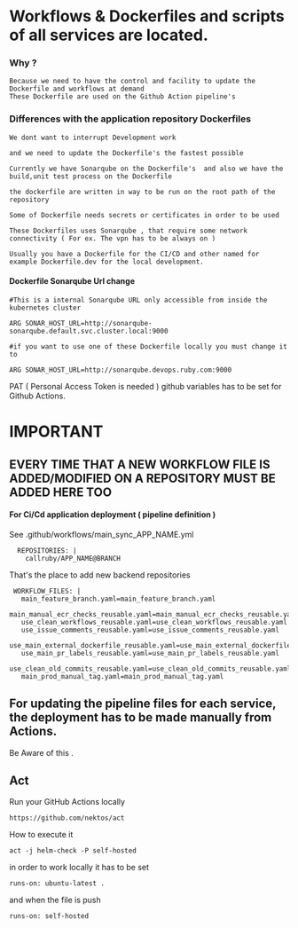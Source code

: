 # Workflows & Dockerfiles and scripts of all services are located.

### Why ?

    Because we need to have the control and facility to update the Dockerfile and workflows at demand
    These Dockerfile are used on the Github Action pipeline's

### Differences with the application repository Dockerfiles

```
We dont want to interrupt Development work

and we need to update the Dockerfile's the fastest possible

Currently we have Sonarqube on the Dockerfile's  and also we have the build,unit test process on the Dockerfile

the dockerfile are written in way to be run on the root path of the repository

Some of Dockerfile needs secrets or certificates in order to be used

These Dockerfiles uses Sonarqube , that require some network connectivity ( For ex. The vpn has to be always on )

Usually you have a Dockerfile for the CI/CD and other named for example Dockerfile.dev for the local development.
```

#### Dockerfile Sonarqube Url change

```
#This is a internal Sonarqube URL only accessible from inside the kubernetes cluster

ARG SONAR_HOST_URL=http://sonarqube-sonarqube.default.svc.cluster.local:9000

#if you want to use one of these Dockerfile locally you must change it to

ARG SONAR_HOST_URL=http://sonarqube.devops.ruby.com:9000
```

PAT ( Personal Access Token is needed ) github variables has to be set for Github Actions.

# IMPORTANT
## EVERY TIME THAT A NEW WORKFLOW FILE IS ADDED/MODIFIED ON A REPOSITORY MUST BE ADDED HERE TOO


#### For Ci/Cd application deployment ( pipeline definition )

See .github/workflows/main_sync_APP_NAME.yml

```  
  REPOSITORIES: |
    callruby/APP_NAME@BRANCH    
 ```
 That's the place to add new backend repositories
 
 ```
  WORKFLOW_FILES: |
    main_feature_branch.yaml=main_feature_branch.yaml
    main_manual_ecr_checks_reusable.yaml=main_manual_ecr_checks_reusable.yaml
    use_clean_workflows_reusable.yaml=use_clean_workflows_reusable.yaml
    use_issue_comments_reusable.yaml=use_issue_comments_reusable.yaml
    use_main_external_dockerfile_reusable.yaml=use_main_external_dockerfile_reusable.yaml
    use_main_pr_labels_reusable.yaml=use_main_pr_labels_reusable.yaml
    use_clean_old_commits_reusable.yaml=use_clean_old_commits_reusable.yaml
    main_prod_manual_tag.yaml=main_prod_manual_tag.yaml
   ``` 
  

## For updating the pipeline files for each service, the deployment has to be made manually from Actions.

Be Aware of this .



## Act 

Run your GitHub Actions locally

    https://github.com/nektos/act

How to execute it

    act -j helm-check -P self-hosted
    
in order to work locally it has to be set 

    runs-on: ubuntu-latest .

and when the file is push

    runs-on: self-hosted
